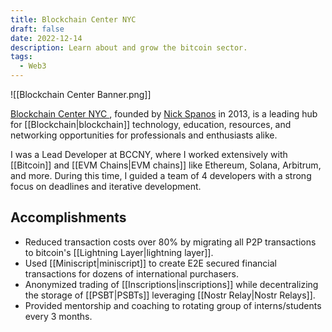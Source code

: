 ```yaml
---
title: Blockchain Center NYC
draft: false
date: 2022-12-14
description: Learn about and grow the bitcoin sector.
tags:
  - Web3
---
```

![[Blockchain Center Banner.png]]
   
<a href="https://bitcoincenternyc.com" target="_blank">Blockchain Center NYC </a>, founded by <a href="https://www.linkedin.com/in/nick-spanos/" target="_blank">Nick Spanos</a> in 2013, is a leading hub for [[Blockchain|blockchain]] technology, education, resources, and networking opportunities for professionals and enthusiasts alike.

I was a Lead Developer at BCCNY, where I worked extensively with [[Bitcoin]] and [[EVM Chains|EVM chains]] like Ethereum, Solana, Arbitrum, and more. During this time, I guided a team of 4 developers with a strong focus on deadlines and iterative development.

## Accomplishments
- Reduced transaction costs over 80% by migrating all P2P transactions to bitcoin's [[Lightning Layer|lightning layer]].
- Used [[Miniscript|miniscript]] to create E2E secured financial transactions for dozens of international purchasers.
- Anonymized trading of [[Inscriptions|inscriptions]] while decentralizing the storage of [[PSBT|PSBTs]] leveraging [[Nostr Relay|Nostr Relays]].
- Provided mentorship and coaching to rotating group of interns/students every 3 months.